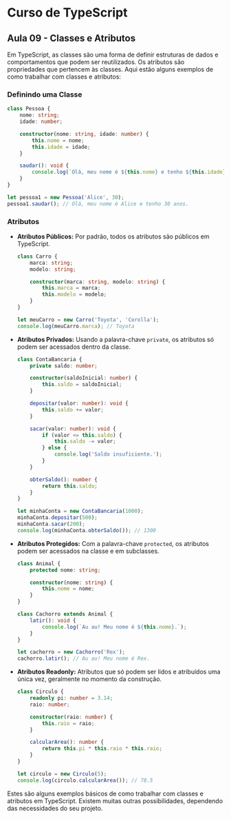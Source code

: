 # Curso de TypeScript

## Aula 09 - Classes e Atributos

Em TypeScript, as classes são uma forma de definir estruturas de dados e comportamentos que podem ser reutilizados. Os atributos são propriedades que pertencem às classes. Aqui estão alguns exemplos de como trabalhar com classes e atributos:

### Definindo uma Classe

```typescript
class Pessoa {
    nome: string;
    idade: number;

    constructor(nome: string, idade: number) {
        this.nome = nome;
        this.idade = idade;
    }

    saudar(): void {
        console.log(`Olá, meu nome é ${this.nome} e tenho ${this.idade} anos.`);
    }
}

let pessoa1 = new Pessoa('Alice', 30);
pessoa1.saudar(); // Olá, meu nome é Alice e tenho 30 anos.
```

### Atributos

- **Atributos Públicos:** Por padrão, todos os atributos são públicos em TypeScript.
  ```typescript
  class Carro {
      marca: string;
      modelo: string;

      constructor(marca: string, modelo: string) {
          this.marca = marca;
          this.modelo = modelo;
      }
  }

  let meuCarro = new Carro('Toyota', 'Corolla');
  console.log(meuCarro.marca); // Toyota
  ```

- **Atributos Privados:** Usando a palavra-chave `private`, os atributos só podem ser acessados dentro da classe.
  ```typescript
  class ContaBancaria {
      private saldo: number;

      constructor(saldoInicial: number) {
          this.saldo = saldoInicial;
      }

      depositar(valor: number): void {
          this.saldo += valor;
      }

      sacar(valor: number): void {
          if (valor <= this.saldo) {
              this.saldo -= valor;
          } else {
              console.log('Saldo insuficiente.');
          }
      }

      obterSaldo(): number {
          return this.saldo;
      }
  }

  let minhaConta = new ContaBancaria(1000);
  minhaConta.depositar(500);
  minhaConta.sacar(200);
  console.log(minhaConta.obterSaldo()); // 1300
  ```

- **Atributos Protegidos:** Com a palavra-chave `protected`, os atributos podem ser acessados na classe e em subclasses.
  ```typescript
  class Animal {
      protected nome: string;

      constructor(nome: string) {
          this.nome = nome;
      }
  }

  class Cachorro extends Animal {
      latir(): void {
          console.log(`Au au! Meu nome é ${this.nome}.`);
      }
  }

  let cachorro = new Cachorro('Rex');
  cachorro.latir(); // Au au! Meu nome é Rex.
  ```

- **Atributos Readonly:** Atributos que só podem ser lidos e atribuídos uma única vez, geralmente no momento da construção.
  ```typescript
  class Circulo {
      readonly pi: number = 3.14;
      raio: number;

      constructor(raio: number) {
          this.raio = raio;
      }

      calcularArea(): number {
          return this.pi * this.raio * this.raio;
      }
  }

  let circulo = new Circulo(5);
  console.log(circulo.calcularArea()); // 78.5
  ```

Estes são alguns exemplos básicos de como trabalhar com classes e atributos em TypeScript. Existem muitas outras possibilidades, dependendo das necessidades do seu projeto.